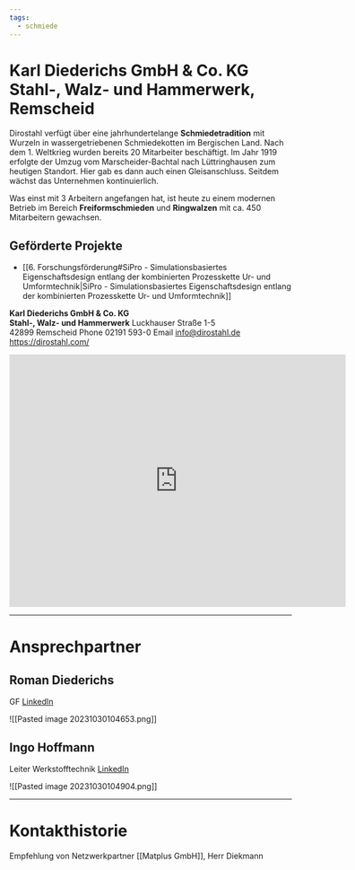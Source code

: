```yaml
---
tags:
  - schmiede
---
```


# Karl Diederichs GmbH & Co. KG Stahl-, Walz- und Hammerwerk, Remscheid

Dirostahl verfügt über eine jahrhundertelange **Schmiedetradition** mit Wurzeln in wassergetriebenen Schmiedekotten im Bergischen Land. Nach dem 1. Weltkrieg wurden bereits 20 Mitarbeiter beschäftigt. Im Jahr 1919 erfolgte der Umzug vom Marscheider-Bachtal nach Lüttringhausen zum heutigen Standort. Hier gab es dann auch einen Gleisanschluss. Seitdem wächst das Unternehmen kontinuierlich.

Was einst mit 3 Arbeitern angefangen hat, ist heute zu einem modernen Betrieb im Bereich **Freiformschmieden** und **Ringwalzen** mit ca. 450 Mitarbeitern gewachsen.

## Geförderte Projekte
* [[6. Forschungsförderung#SiPro - Simulationsbasiertes Eigenschaftsdesign entlang der kombinierten Prozesskette Ur- und Umformtechnik|SiPro - Simulationsbasiertes Eigenschaftsdesign entlang der kombinierten Prozesskette Ur- und Umformtechnik]]

**Karl Diederichs GmbH & Co. KG  
Stahl-, Walz- und Hammerwerk**
Luckhauser Straße 1-5  
42899 Remscheid
Phone 02191 593-0
Email [info@dirostahl.de](mailto:info@dirostahl.de)
https://dirostahl.com/

<iframe src="https://www.google.com/maps/embed?pb=!1m18!1m12!1m3!1d1586.1985951862746!2d7.240253939054104!3d51.22141767283907!2m3!1f0!2f0!3f0!3m2!1i1024!2i768!4f13.1!3m3!1m2!1s0x47b9296e40564407%3A0xc019d2dbafc7673d!2sKarl%20Diederichs%20GmbH%20%26%20Co.%20KG%20Stahl-%20Walz-%20und%20Hammerwerk!5e1!3m2!1sde!2sde!4v1698658359909!5m2!1sde!2sde" width="600" height="450" style="border:0;" allowfullscreen="" loading="lazy" referrerpolicy="no-referrer-when-downgrade"></iframe>

---
# Ansprechpartner

## Roman Diederichs
GF
[LinkedIn](https://www.linkedin.com/in/roman-diederichs-5ba992150/)

![[Pasted image 20231030104653.png]]

## Ingo Hoffmann
Leiter Werkstofftechnik
[LinkedIn](https://www.linkedin.com/in/ingo-hoffmann-847562171/)

![[Pasted image 20231030104904.png]]

---
# Kontakthistorie

Empfehlung von Netzwerkpartner [[Matplus GmbH]], Herr Diekmann
